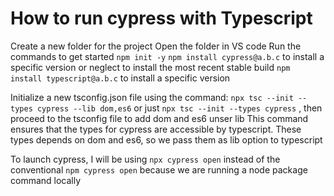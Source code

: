 # How to run cypress with Typescript

Create a new folder for the project
Open the folder in VS code
Run the commands to get started
        `npm init -y`
        `npm install cypress@a.b.c` to install a specific version or neglect to install the most recent stable build
        `npm install typescript@a.b.c` to install a specific version

Initialize a new tsconfig.json file using the command: `npx tsc --init --types cypress --lib dom,es6`  or just    `npx tsc --init --types cypress` , then proceed to the tsconfig file to add dom and es6 unser lib
This command ensures that the types for cypress are accessible by typescript. These types depends on dom and es6, so we pass them as lib option to typescript

To launch cypress, I will be using `npx cypress open` instead of the conventional `npm cypress open` because we are running a node package command locally
